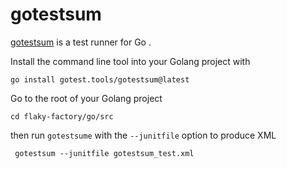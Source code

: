 # gotestsum

[gotestsum](https://github.com/gotestyourself/gotestsum) is a test runner for Go .

Install the command line tool into your Golang project with

```shell
go install gotest.tools/gotestsum@latest
```

Go to the root of your Golang project

```shell
cd flaky-factory/go/src
```
then run `gotestsume` with the `--junitfile` option to produce XML

```shell
 gotestsum --junitfile gotestsum_test.xml
```
